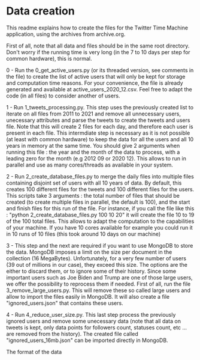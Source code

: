 # Data creation

This readme explains how to create the files for the Twitter Time Machine application, using the archives from archive.org. 

First of all, note that all data and files should be in the same root directory. Don't worry if the running time is very long (in the 7 to 10 days per step for common hardware), this is normal.

0 - Run the 0_get_active_users.py (or its threaded version, see comments in the file) to create the list of active users that will only be kept for storage and computation time reasons.
    For your convenience, the file is already generated and available at active_users_2020_12.csv. Feel free to adapt the code (in all files) to consider another of users.

1 - Run 1_tweets_processing.py. This step uses the previously created list to iterate on all files from 2011 to 2021 and remove all unnecessary users, unecessary attributes and parse the tweets to create the tweets and users file.
    Note that this will create 2 files for each day, and therefore each user is present in each file. This intermdiate step is necessary as it is not possible (at least with common hardware) to keep the data for all the users and all 10 years in memory at the same time.
    You should give 2 arguments when running this file : the year and the month of the data to process, with a leading zero for the month (e.g 2012 09 or 2020 12). This allows to run in parallel and use as many cores/threads as available in your system.

2 - Run 2_create_database_files.py to merge the daily files into multiple files containing disjoint set of users with all 10 years of data. By default, this creates 100 different files for the tweets and 100 different files for the users.
    This scripts take 3 arguments : the total number of files that should be created (to create multiple files in parallel, the default is 100), and the start and finish files for this run of the file. 
    For instance, if you call the file like this : "python 2_create_database_files.py 100 10 20" it will create the file 10 to 19 of the 100 total files. This allows to adapt the computation to the capabilities of your machine. 
    If you have 10 cores available for example you could run it in 10 runs of 10 files (this took around 10 days on our machine)

3 - This step and the next are required if you want to use MongoDB to store the data. MongoDB imposes a limit on the size per document in the collection (16 MegaBytes). Unfortunately, for a very few number of users (39 out of millions in our case), they exceed this size.
    The options are the either to discard them, or to ignore some of their history. Since some important users such as Joe Biden and Trump are one of those large users, we offer the possibility to reprocess them if needed. 
    First of all, run the file 3_remove_large_users.py. This will remove these so called large users and allow to import the files easily in MongoDB. It will also create a file "ignored_users.json" that contains these users.

4 - Run 4_reduce_user_size.py. This last step process the previously ignored users and remove some unecessary data (note that all data on tweets is kept, only data points for followers count, statuses count, etc ... are removed from the history). 
    The created file called "ignored_users_16mb.json" can be imported directly in MongoDB.

The format of the data